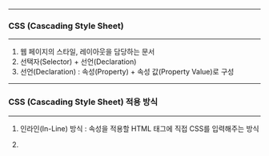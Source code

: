 -----
### CSS (Cascading Style Sheet)
-----
1. 웹 페이지의 스타일, 레이아웃을 담당하는 문서
2. 선택자(Selector) + 선언(Declaration)
3. 선언(Declaration) : 속성(Property) + 속성 값(Property Value)로 구성

-----
### CSS (Cascading Style Sheet) 적용 방식
-----
1. 인라인(In-Line) 방식 : 속성을 적용할 HTML 태그에 직접 CSS를 입력해주는 방식
2. <style> 태그 : < head > 내에 <style> 내 삽입이 가능 (한 파일 내에 넣어야하는 상황이면 사용)
3. 분리된 CSS 파일 연결
   
   : HTML 파일 & CSS 파일을 따로 만든 뒤, <link> 태그를 이용해 연결해주는 방식
   
   : 파일을 분리하여 보관하므로 유지보수가 편리하고 소스코드를 관리하기 좋음

             <link rel = "stylesheet" href = "./index.css">
             - rel : 해당 태그로 연결시켜줄 파일과 어떤 관계(relation)인지 지정
             - href : 연결할 파일의 경로 지정

-----
### CSS 상속
-----
<div align = "center">
<img src = "https://github.com/sooyounghan/Web/assets/34672301/6a9f5a63-5abc-4c46-9553-209688b59954">
</div>

1. 부모 요소의 속성값을 자식 요소에게도 상속
<div align = "center">
<img src = "https://github.com/sooyounghan/Web/assets/34672301/47a85031-3d8b-42a2-a021-512ce0378071">
</div> 

<div align = "center">
<img src = "https://github.com/sooyounghan/Web/assets/34672301/48ba1ee2-fe9a-492d-9863-d5b99bad7f24">
</div> 

2. 부모 요소에 적용된 속성이 자식 요소는 물론, 그 자식 요소의 속성에게까지 상속

3. 하지만, 모든 요소가 상속되지는 않음
<div align = "center">
<img src = "https://github.com/sooyounghan/Web/assets/34672301/f3a8123d-117d-412b-ba4d-e3370e546768">
<img src = "https://github.com/sooyounghan/Web/assets/34672301/ffd736d9-9efc-494e-b013-f29784e54613">
</div> 

  - 속성이 적용된 Container Box에만 적용되고, 그 자식 요소에는 적용되지 않음
  - 즉, 상속되는 속성이 있고, 아닌 속성이 있음

<div align = "center">
<img src = "https://github.com/sooyounghan/Web/assets/34672301/82f0643d-6dcd-431d-ac86-c13b777c1470">
</div> 

```html
<!DOCTYPE html>
<html lang="ko">
<head>
    <meta charset="UTF-8">
    <meta name="viewport" content="width=device-width, initial-scale=1.0">
    <title>04-01-inheritance</title>
    <link rel="stylesheet" href="./index.css">
</head>
<body>
    <div class="container">
        안녕하세요. 처음 뵙겠습니다.
        <div class="inner-box">
            <p>제 이름은 다람쥐입니다.</p>
        </div>
    </div>
</body>
</html>
```
```css
* {
    box-sizing:border-box;
}

.container {
    color:blue;
    font-size:38px;

    border:4px solid orange;
}

.inner-box {
    color:red;
}
```
<div align = "center">
<img src="https://github.com/sooyounghan/Web/assets/34672301/69f94c11-570f-4592-9047-202865ce0892">
</div>   

  - color와 font-size는 상속하는 요소이므로 자식 요소까지 영향
  - border의 경우 상속되지 않는 속성이므로 부모 요소에서만 적용
  - 상속받는 자식 요소의 경우에도 중첩되는 요소에 대해 다시 설정 가능

-----
### CSS 상속 우선 순위
-----
: Cacading이라는 룰에 의해 그 우선순위가 결정

